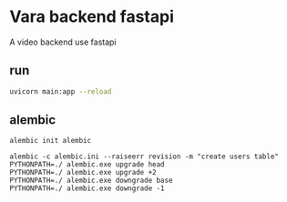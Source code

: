 # Vara backend fastapi

A video backend use fastapi

## run

```bash
uvicorn main:app --reload
```

## alembic

```
alembic init alembic

alembic -c alembic.ini --raiseerr revision -m "create users table"
PYTHONPATH=./ alembic.exe upgrade head
PYTHONPATH=./ alembic.exe upgrade +2
PYTHONPATH=./ alembic.exe downgrade base
PYTHONPATH=./ alembic.exe downgrade -1
```
